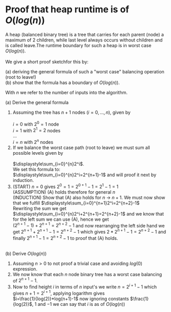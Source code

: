 # Proof that heap runtime is of $`O(log(n))`$ <br>

A heap (balanced binary tree) is a tree that carries for each parent (node) a maximum of  $`2`$ children, while last level always occurs without children and is called leave.The runtime boundary for such a heap is in worst case $`O(log(n))`$.<br><br>
We give a short proof sketchfor this by:

(a) deriving the general formula of such a "worst case" balancing operation (root to leave!)  
(b) show that the formula has a boundary of $`O(log(n))`$.<br>

With $`n`$ we refer to the number of inputs into the algorithm.

(a) Derive the general formula
1. Assuming the tree has $`n+1`$ nodes ($`i=0,...,n`$), given by <br><br>
   $`i=0`$ with $`2^{0}=1`$ node <br>
   $`i=1`$ with $`2^{1}=2`$ nodes <br>
   $`...`$ <br>
   $`i=n`$ with $`2^{n}`$ nodes <br>
2. If we balance the worst case path (root to leave) we must sum all possible levels given by<br><br>
   $`\displaystyle\sum_{i=0}^{n}2^i`$.<br> 
   We set this formula to:<br>
   $`\displaystyle\sum_{i=0}^{n}2^i=2^{n+1}-1`$
   and will proof it next by induction.
4. (START) $`n=0`$ gives $`2^{0}=1=2^{0+1}-1=2^{1}-1=1`$  <br>
   (ASSUMPTION) (A) holds therefore for general  $`n`$  <br>
   (INDUCTION) Show that (A)  also holds for $`n`$ $`\rightarrow`$ $`n+1`$. We must now show that we fulfill  $`\displaystyle\sum_{i=0}^{n+1}2^i=2^{n+2}-1`$<br>
Rewriting the sum we get  $`\displaystyle\sum_{i=0}^{n}2^i+2^{n+1}=2^{n+2}-1`$ and we know that for the left sum we can use  (A), hence we get <br>
 $`(2^{n+1}-1)+2^{n+1}=2^{n+2}-1`$ and now rearranging the left side hand we get $`2^{n+1}+2^{n+1}-1=2^{n+2}-1`$ which gives $`2*2^{n+1}-1=2^{n+2}-1`$ and finally
$`2^{n+1}-1=2^{n+2}-1`$ to proof that (A) holds.<br><br>

(b) Derive $`O(log(n))`$ 
1. Assuming  $`n>0`$ to not proof a trivial case and avoiding  $`log(0)`$ expression.  
2. We now know that each $`n`$ node binary tree has a worst case balancing of $`2^{n+1}-1`$. <br>
3. Now to find height  $`i`$ in terms of $`n`$ input's we write $`n=2^{i+1}-1`$  which gives  $`n+1=2^{i+1}`$, applying logarithm gives<br>
$`i=\frac{1}{log(2)}*log(n+1)-1`$ now ignoring constants $`\frac{1}{log(2)}`$, $`1`$ and $`-1`$ we can say that $`i`$ is as of $`O(log(n))`$ 
